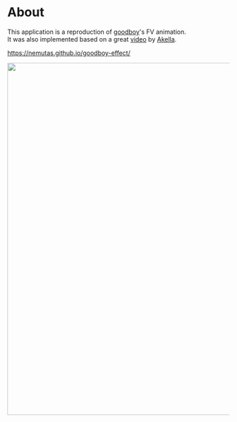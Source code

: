 # About
This application is a reproduction of [goodboy](https://www.goodboydigital.com/)'s FV animation.<br>
It was also implemented based on a great [video](https://www.youtube.com/watch?v=0Zji936v3yg&t=3584s) by [Akella](https://twitter.com/akella).

https://nemutas.github.io/goodboy-effect/

<img src='https://user-images.githubusercontent.com/46724121/215156598-5e09068b-7f7c-4713-9dc3-ddcd29e16c26.png' width='800' />
